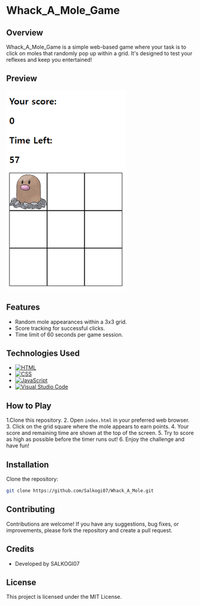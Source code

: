 # Whack_A_Mole_Game

## Overview
Whack_A_Mole_Game is a simple web-based game where your task is to click on moles that randomly pop up within a grid. It's designed to test your reflexes and keep you entertained!

## Preview
![Whack_A_Mole_Game Preview](preview.png)

## Features
- Random mole appearances within a 3x3 grid.
- Score tracking for successful clicks.
- Time limit of 60 seconds per game session.

## Technologies Used
- [![HTML](https://img.shields.io/badge/-HTML5-E34F26?style=flat&logo=html5&logoColor=white)](https://developer.mozilla.org/en-US/docs/Web/Guide/HTML/HTML5)
- [![CSS](https://img.shields.io/badge/-CSS3-1572B6?style=flat&logo=css3&logoColor=white)](https://developer.mozilla.org/en-US/docs/Web/CSS)
- [![JavaScript](https://img.shields.io/badge/-JavaScript-F7DF1E?style=flat&logo=javascript&logoColor=black)](https://developer.mozilla.org/en-US/docs/Web/JavaScript)
- [![Visual Studio Code](https://img.shields.io/badge/-Visual%20Studio%20Code-007ACC?style=flat&logo=visual-studio-code&logoColor=white)](https://code.visualstudio.com/)

## How to Play
1.Clone this repository.
2. Open `index.html` in your preferred web browser.
3. Click on the grid square where the mole appears to earn points.
4. Your score and remaining time are shown at the top of the screen.
5. Try to score as high as possible before the timer runs out!
6. Enjoy the challenge and have fun!


## Installation
Clone the repository:
```bash
git clone https://github.com/Salkogi07/Whack_A_Mole.git
```

## Contributing
Contributions are welcome! If you have any suggestions, bug fixes, or improvements, please fork the repository and create a pull request.

## Credits
- Developed by SALKOGI07

## License
This project is licensed under the MIT License.
